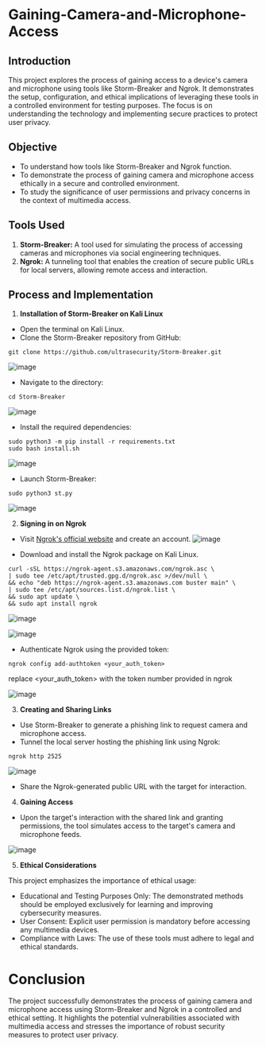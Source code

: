 # Gaining-Camera-and-Microphone-Access

## Introduction
This project explores the process of gaining access to a device's camera and microphone using tools like Storm-Breaker and Ngrok. It demonstrates the setup, configuration, and ethical implications of leveraging these tools in a controlled environment for testing purposes. The focus is on understanding the technology and implementing secure practices to protect user privacy.

## Objective
- To understand how tools like Storm-Breaker and Ngrok function.
- To demonstrate the process of gaining camera and microphone access ethically in a secure and controlled environment.
- To study the significance of user permissions and privacy concerns in the context of multimedia access.

## Tools Used
1. **Storm-Breaker:** A tool used for simulating the process of accessing cameras and microphones via social engineering techniques.
2. **Ngrok:** A tunneling tool that enables the creation of secure public URLs for local servers, allowing remote access and interaction.


## Process and Implementation

1. **Installation of Storm-Breaker on Kali Linux**
- Open the terminal on Kali Linux.
- Clone the Storm-Breaker repository from GitHub:
```
git clone https://github.com/ultrasecurity/Storm-Breaker.git
```
![image](https://github.com/user-attachments/assets/4aab1944-f499-417c-a5bb-53a068db83de)

- Navigate to the directory:
```
cd Storm-Breaker
```
![image](https://github.com/user-attachments/assets/056e8426-d870-41b8-b305-4af1c602fbf2)


- Install the required dependencies:
```
sudo python3 -m pip install -r requirements.txt
sudo bash install.sh
```

![image](https://github.com/user-attachments/assets/f1907a2d-00bb-43c3-8637-95afc3fd2167)

- Launch Storm-Breaker:
```
sudo python3 st.py
```
![image](https://github.com/user-attachments/assets/8b093be3-053a-4a9e-915a-800dacf7e47f)



2. **Signing in on Ngrok**

- Visit [Ngrok's official website](https://ngrok.com/) and create an account.
![image](https://github.com/user-attachments/assets/12dff1af-6901-4b04-b7d7-cfe66b207e8a)

- Download and install the Ngrok package on Kali Linux.
```
curl -sSL https://ngrok-agent.s3.amazonaws.com/ngrok.asc \
| sudo tee /etc/apt/trusted.gpg.d/ngrok.asc >/dev/null \
&& echo "deb https://ngrok-agent.s3.amazonaws.com buster main" \
| sudo tee /etc/apt/sources.list.d/ngrok.list \
&& sudo apt update \
&& sudo apt install ngrok
```
![image](https://github.com/user-attachments/assets/72d8e0a0-dbd6-40dd-b8d0-43c608e8b055)

![image](https://github.com/user-attachments/assets/f6bdc18a-8a02-44d2-8b55-2209fd4c6e42)

- Authenticate Ngrok using the provided token:
```
ngrok config add-authtoken <your_auth_token>
```
replace <your_auth_token> with the token number provided in ngrok

![image](https://github.com/user-attachments/assets/8783f5e4-6c82-4db4-af3d-d005e41c35dd)


3. **Creating and Sharing Links**
- Use Storm-Breaker to generate a phishing link to request camera and microphone access.
- Tunnel the local server hosting the phishing link using Ngrok:

```
ngrok http 2525
```
![image](https://github.com/user-attachments/assets/28142d07-a931-461e-9f9f-9a842d04a8fb)

- Share the Ngrok-generated public URL with the target for interaction.


4. **Gaining Access**
- Upon the target's interaction with the shared link and granting permissions, the tool simulates access to the target's camera and microphone feeds.

![image](https://github.com/user-attachments/assets/dd8a86c9-9ebc-49a6-a865-47cd56219df7)


5. **Ethical Considerations**

This project emphasizes the importance of ethical usage:
- Educational and Testing Purposes Only: The demonstrated methods should be employed exclusively for learning and improving cybersecurity measures.
- User Consent: Explicit user permission is mandatory before accessing any multimedia devices.
- Compliance with Laws: The use of these tools must adhere to legal and ethical standards.


# Conclusion
The project successfully demonstrates the process of gaining camera and microphone access using Storm-Breaker and Ngrok in a controlled and ethical setting. It highlights the potential vulnerabilities associated with multimedia access and stresses the importance of robust security measures to protect user privacy.
